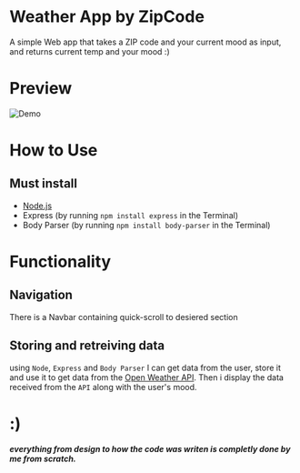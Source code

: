 # Weather App by ZipCode
A simple Web app that takes a ZIP code and your current mood as input, and returns current temp and your mood :)

# Preview
![Demo](/demo.gif)

# How to Use

## Must install
* [Node.js](https://nodejs.org/en/download/)
* Express (by running `npm install express` in the Terminal)
* Body Parser (by running `npm install body-parser` in the Terminal)

# Functionality
## Navigation
There is a Navbar containing quick-scroll to desiered section

## Storing and retreiving data
using `Node`, `Express` and `Body Parser` I can get data from the user, store it and use it to get data from the [Open Weather API](https://openweathermap.org/).
Then i display the data received from the `API` along with the user's mood.

# :)
##### everything from design to how the code was writen is completly done by me from scratch.